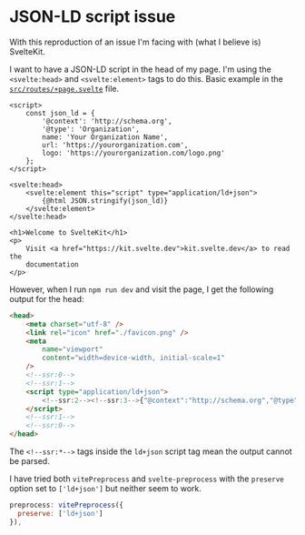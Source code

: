 # JSON-LD script issue

With this reproduction of an issue I'm facing with (what I believe is)
SvelteKit.

I want to have a JSON-LD script in the head of my page. I'm using the
`<svelte:head>` and `<svelte:element>` tags to do this. Basic example
in the [`src/routes/+page.svelte`](./src/routes/+page.svelte) file.

```svelte
<script>
	const json_ld = {
		'@context': 'http://schema.org',
		'@type': 'Organization',
		name: 'Your Organization Name',
		url: 'https://yourorganization.com',
		logo: 'https://yourorganization.com/logo.png'
	};
</script>

<svelte:head>
	<svelte:element this="script" type="application/ld+json">
		{@html JSON.stringify(json_ld)}
	</svelte:element>
</svelte:head>

<h1>Welcome to SvelteKit</h1>
<p>
	Visit <a href="https://kit.svelte.dev">kit.svelte.dev</a> to read the
	documentation
</p>
```

However, when I run `npm run dev` and visit the page, I get the
following output for the head:

```html
<head>
	<meta charset="utf-8" />
	<link rel="icon" href="./favicon.png" />
	<meta
		name="viewport"
		content="width=device-width, initial-scale=1"
	/>
	<!--ssr:0-->
	<!--ssr:1-->
	<script type="application/ld+json">
		<!--ssr:2--><!--ssr:3-->{"@context":"http://schema.org","@type":"Organization","name":"Your Organization Name","url":"https://yourorganization.com","logo":"https://yourorganization.com/logo.png"}<!--ssr:3--><!--ssr:2-->
	</script>
	<!--ssr:1-->
	<!--ssr:0-->
</head>
```

The `<!--ssr:*-->` tags inside the `ld+json` script tag mean the
output cannot be parsed.

I have tried both `vitePreprocess` and `svelte-preprocess` with the
`preserve` option set to `['ld+json']` but neither seem to work.

```js
preprocess: vitePreprocess({
  preserve: ['ld+json']
}),
```
